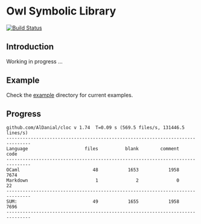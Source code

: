 # Owl Symbolic Library

[![Build Status](https://travis-ci.org/owlbarn/owl_symbolic.svg?branch=master)](https://travis-ci.org/owlbarn/owl_symbolic)

## Introduction

Working in progress ...


## Example 

Check the [example](/example) directory for current examples. 


## Progress

```text
github.com/AlDanial/cloc v 1.74  T=0.09 s (569.5 files/s, 131446.5 lines/s)
-------------------------------------------------------------------------------
Language                     files          blank        comment           code
-------------------------------------------------------------------------------
OCaml                           48           1653           1958           7674
Markdown                         1              2              0             22
-------------------------------------------------------------------------------
SUM:                            49           1655           1958           7696
-------------------------------------------------------------------------------
```